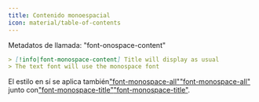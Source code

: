 ```yaml
---
title: Contenido monoespacial
icon: material/table-of-contents
---
```


Metadatos de llamada: "font-onospace-content"

```md
> [!info|font-monospace-content] Title will display as usual
> The text font will use the monospace font
```

El estilo en sí se aplica también["font-monospace-all"](../combined-styling/page-27.md)["font-monospace-all"](../combined-styling/page-27.md)
junto con["font-monospace-title"](../title-styling/page-33.md)["font-monospace-title"](../title-styling/page-33.md).

